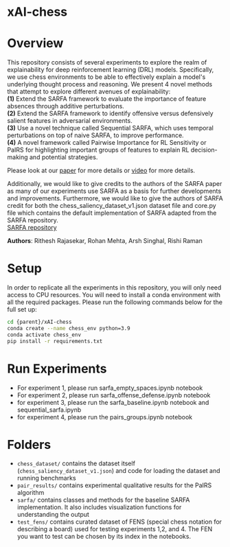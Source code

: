 # xAI-chess
# Overview
This repository consists of several experiments to explore the realm of explainability for deep reinforcement learning (DRL) models. Specifically, we use chess environments to be able to effectively explain a model's underlying thought process and reasoning. We present 4 novel methods that attempt to explore different avenues of explainability:<br>
**(1)** Extend the SARFA framework to evaluate the importance of feature absences through additive perturbations. <br>
**(2)** Extend the SARFA framework to identify offensive versus defensively salient features in adversarial environments.<br>
**(3)** Use a novel technique called Sequential SARFA, which uses temporal perturbations on top of naive SARFA, to improve performance.<br>
**(4)** A novel framework called Pairwise Importance for RL Sensitivity or PaIRS for highlighting important groups of features to explain RL decision-making and potential strategies.<br>

Please look at our [paper](https://github.com/radroof22/xAI-chess/blob/main/SARFA%2BExtending%20Explainability%20in%20Chess.pdf) for more details or [video](https://www.youtube.com/watch?v=Nf51Pvb5ju8&ab_channel=RitheshRajasekar) for more details.

Additionally, we would like to give credits to the authors of the SARFA paper as many of our experiments use SARFA as a basis for further developments and improvements. Furthermore, we would like to give the authors of SARFA credit for both the chess_saliency_dataset_v1.json dataset file and core.py file which contains the default implementation of SARFA adapted from the SARFA repository. <br>
[SARFA repository](https://github.com/nikaashpuri/sarfa-saliency/tree/master)

__Authors__: Rithesh Rajasekar, Rohan Mehta, Arsh Singhal, Rishi Raman

# Setup

In order to replicate all the experiments in this repository, you will only need access to CPU resources.
You will need to install a conda environment with all the required packages. Please run the following commands below for the full set up:
```bash
cd {parent}/xAI-chess
conda create --name chess_env python=3.9
conda activate chess_env
pip install -r requirements.txt
```

# Run Experiments

- For experiment 1, please run sarfa_empty_spaces.ipynb notebook
- For experiment 2, please run sarfa_offense_defense.ipynb notebook
- for experiment 3, please run the sarfa_baseline.ipynb notebook and sequential_sarfa.ipynb
- for experiment 4, please run the pairs_groups.ipynb notebook

# Folders
- `chess_dataset/` contains the dataset itself (`chess_saliency_dataset_v1.json`) and code for loading the dataset and running benchmarks
- `pair_results/` contains experimental qualitative results for the PaIRS algorithm
- `sarfa/` contains classes and methods for the baseline SARFA implementation. It also includes visualization functions for understanding the output
- `test_fens/` contains curated dataset of FENS (special chess notation for describing a board) used for testing experiments 1,2, and 4. The FEN you want to test can be chosen by its index in the notebooks.
